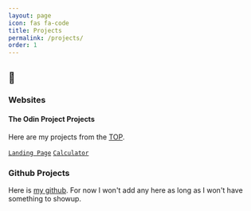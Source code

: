 ```yaml
---
layout: page
icon: fas fa-code
title: Projects
permalink: /projects/
order: 1
---
```


## 🚀

### Websites

#### The Odin Project Projects
Here are my projects from the [TOP](https://www.theodinproject.com).

[`Landing Page`](https://Zabsooon.github.io/Landing-Page)
[`Calculator`](https://Zabsooon.github.io/TOP-Calculator)

### Github Projects
Here is [my github](https://github.com/Zabsooon). 
For now I won't add any here as long as I won't have something to showup.